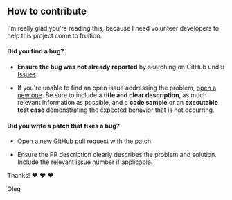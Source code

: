 ## How to contribute

I'm really glad you're reading this, because I need volunteer developers to help this project come to fruition.

#### **Did you find a bug?**

* **Ensure the bug was not already reported** by searching on GitHub under [Issues](https://github.com/levabd/nice-tv-dashboard/issues).

* If you're unable to find an open issue addressing the problem, [open a new one](https://github.com/levabd/nice-tv-dashboard/issues/new). Be sure to include a **title and clear description**, as much relevant information as possible, and a **code sample** or an **executable test case** demonstrating the expected behavior that is not occurring.

#### **Did you write a patch that fixes a bug?**

* Open a new GitHub pull request with the patch.

* Ensure the PR description clearly describes the problem and solution. Include the relevant issue number if applicable.

Thanks! :heart: :heart: :heart:

Oleg
